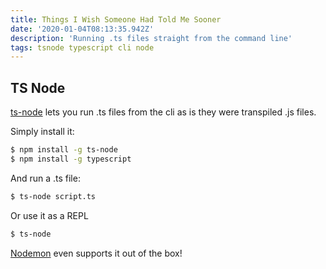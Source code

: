 ```yaml
---
title: Things I Wish Someone Had Told Me Sooner
date: '2020-01-04T08:13:35.942Z'
description: 'Running .ts files straight from the command line'
tags: tsnode typescript cli node
---
```


## TS Node

[ts-node](https://github.com/TypeStrong/ts-node) lets you run .ts files from the cli as is they were transpiled .js files.

Simply install it:

```bash
$ npm install -g ts-node
$ npm install -g typescript
```

And run a .ts file:

```bash
$ ts-node script.ts
```

Or use it as a REPL

```bash
$ ts-node
```

[Nodemon](https://github.com/remy/nodemon) even supports it out of the box!

<!-- <div class="dependencies">

**Dependencies:**
<span class="dep">[@phenomnomnominal/tsquery](https://npmjs.com/package/@phenomnomnominal/tsquery)</span>
<span class="dep">[yargs](https://npmjs.com/package/yargs)</span>
<span class="dep">[concurrently](https://npmjs.com/package/concurrently)</span>
<span class="dep">[fs-extra](https://npmjs.com/package/fs-extra)</span>
<span class="dep">[openurl](https://npmjs.com/package/openurl)</span>
<span class="dep">[react](https://npmjs.com/package/react)</span>
<span class="dep">[react-dom](https://npmjs.com/package/react-dom)</span>
<span class="dep">[react-helmet](https://npmjs.com/package/react-helmet)</span>
<span class="dep">[styled-components](https://npmjs.com/package/styled-components)</span>
<span class="dep">[temp-dir](https://npmjs.com/package/temp-dir)</span>

</div> -->
